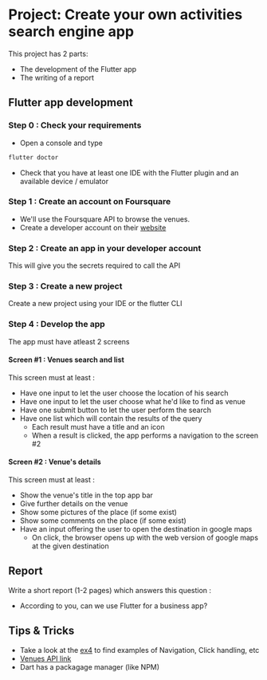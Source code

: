 # Project: Create your own activities search engine app

This project has 2 parts:

- The development of the Flutter app
- The writing of a report

## Flutter app development

### Step 0 : Check your requirements

- Open a console and type

```bash
flutter doctor
```

- Check that you have at least one IDE with the Flutter plugin and an available device / emulator

### Step 1 : Create an account on Foursquare

- We'll use the Foursquare API to browse the venues.
- Create a developer account on their [website](https://developer.foursquare.com)

### Step 2 : Create an app in your developer account

This will give you the secrets required to call the API

### Step 3 : Create a new project

Create a new project using your IDE or the flutter CLI

### Step 4 : Develop the app

The app must have atleast 2 screens

#### Screen #1 : Venues search and list

This screen must at least :

- Have one input to let the user choose the location of his search
- Have one input to let the user choose what he'd like to find as venue
- Have one submit button to let the user perform the search
- Have one list which will contain the results of the query
  - Each result must have a title and an icon
  - When a result is clicked, the app performs a navigation to the screen #2

#### Screen #2 : Venue's details

This screen must at least :

- Show the venue's title in the top app bar
- Give further details on the venue
- Show some pictures of the place (if some exist)
- Show some comments on the place (if some exist)
- Have an input offering the user to open the destination in google maps
  - On click, the browser opens up with the web version of google maps at the given destination

## Report

Write a short report (1-2 pages) which answers this question :

- According to you, can we use Flutter for a business app?

## Tips & Tricks

- Take a look at the [ex4](../ex4) to find examples of Navigation, Click handling, etc
- [Venues API link](https://developer.foursquare.com/docs/api/venues/search)
- Dart has a packagage manager (like NPM)
